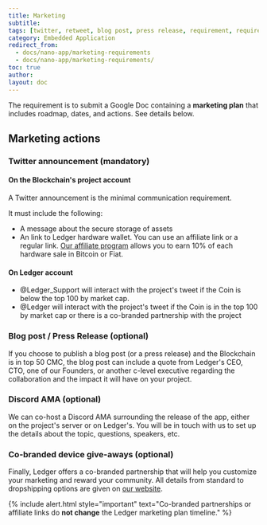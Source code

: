 ```yaml
---
title: Marketing
subtitle:
tags: [twitter, retweet, blog post, press release, requirement, requirements]
category: Embedded Application
redirect_from: 
  - docs/nano-app/marketing-requirements
  - docs/nano-app/marketing-requirements/
toc: true
author:
layout: doc
---
```


The requirement is to submit a Google Doc containing a **marketing plan** that includes roadmap, dates, and actions. See details below.

## Marketing actions

### Twitter announcement (mandatory)

#### On the Blockchain's project account

A Twitter announcement is the minimal communication requirement.

It must include the following:
- A message about the secure storage of assets
- An link to Ledger hardware wallet. You can use an affiliate link or a regular link. [Our affiliate program](https://www.ledgerwallet.com/affiliates) allows you to earn 10% of each hardware sale in Bitcoin or Fiat. 

#### On Ledger account

- @Ledger_Support will interact with the project's tweet if the Coin is below the top 100 by market cap.
- @Ledger will interact with the project's tweet if the Coin is in the top 100 by market cap or there is a co-branded partnership with the project


### Blog post / Press Release (optional)

If you choose to publish a blog post (or a press release) and the Blockchain is in top 50 CMC, the blog post can include a quote from Ledger's CEO, CTO, one of our Founders, or another c-level executive regarding the collaboration and the impact it will have on your project.

### Discord AMA (optional)

We can co-host a Discord AMA surrounding the release of the app, either on the project's server or on Ledger's. You will be in touch with us to set up the details about the topic, questions, speakers, etc.

### Co-branded device give-aways (optional)

Finally, Ledger offers a co-branded partnership that will help you customize your marketing and reward your community. All details from standard to dropshipping options are given on [our website](https://www.ledger.com/co-branded-partnership).


<!--  -->
{% include alert.html style="important" text="Co-branded partnerships or affiliate links do <b>not change</b> the Ledger marketing plan timeline." %}
<!--  -->
